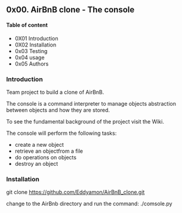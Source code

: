 ## 0x00. AirBnB clone - The console

#### Table of content
- 0X01 Introduction
- 0X02 Installation
- 0x03 Testing
- 0x04 usage
- 0x05 Authors

### Introduction
Team project to build a clone of AirBnB.

The console is a command interpreter to manage objects abstraction between objects and how they are stored.

To see the fundamental background of the project visit the Wiki.

The console will perform the following tasks:
- create a new object
- retrieve an objectfrom a file
- do operations on objects
- destroy an object


### Installation
git clone https://github.com/Eddyamon/AirBnB_clone.git


change to the AirBnb directory and run the command:
./comsole.py

